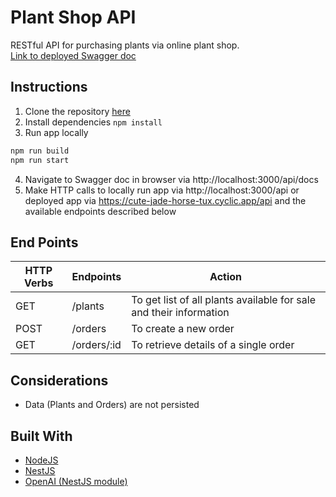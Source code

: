 # Plant Shop API
RESTful API for purchasing plants via online plant shop.  
[Link to deployed Swagger doc](https://cute-jade-horse-tux.cyclic.app/api/docs)

## Instructions
1. Clone the repository [here](https://github.com/carolinedpena/plant_shop_api.git)
2. Install dependencies `npm install`
3. Run app locally
```bash
npm run build
npm run start
```
4. Navigate to Swagger doc in browser via http://localhost:3000/api/docs
5. Make HTTP calls to locally run app via http://localhost:3000/api or deployed app via https://cute-jade-horse-tux.cyclic.app/api and the available endpoints described below

## End Points
| HTTP Verbs | Endpoints | Action |
| --- | --- | --- |
| GET | /plants | To get list of all plants available for sale and their information |
| POST | /orders | To create a new order |
| GET | /orders/:id | To retrieve details of a single order |


## Considerations
* Data (Plants and Orders) are not persisted

## Built With
* [NodeJS](https://nodejs.org/)
* [NestJS](https://nestjs.com/)
* [OpenAI (NestJS module)](https://docs.nestjs.com/openapi/introduction)